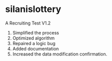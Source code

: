 # silanislottery
A Recruiting Test
V1.2
1. Simplified the process
2. Optimized algorithm
3. Repaired a logic bug
4. Added documentation
5. Increased the data modification confirmation.
